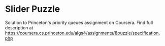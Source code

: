 # Slider Puzzle
Solution to Princeton's priority queues assignment on Coursera. Find full description at https://coursera.cs.princeton.edu/algs4/assignments/8puzzle/specification.php
